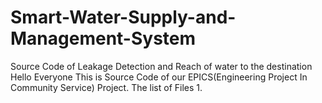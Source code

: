 # Smart-Water-Supply-and-Management-System
Source Code of Leakage Detection and Reach of water to the destination
Hello Everyone This is Source Code of our EPICS(Engineering Project In Community Service) Project.
The list of Files
1. 
